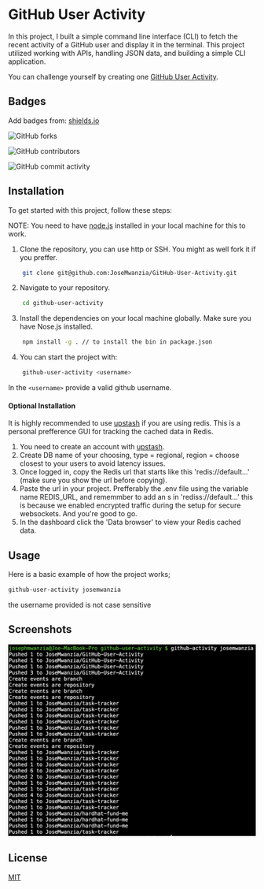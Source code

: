 
# GitHub User Activity

In this project, I built a simple command line interface (CLI) to fetch the recent activity of a GitHub user and display it in the terminal. This project utilized working with APIs, handling JSON data, and building a simple CLI application.

You can challenge yourself by creating one [GitHub User Activity](https://roadmap.sh/projects/github-user-activity).
## Badges

Add badges from: [shields.io](https://shields.io/)

![GitHub forks](https://img.shields.io/github/forks/JoseMwanzia/github-user-activity)

![GitHub contributors](https://img.shields.io/github/contributors/JoseMwanzia/github-user-activity)

![GitHub commit activity](https://img.shields.io/github/commit-activity/m/JoseMwanzia/github-user-activity)

## Installation

To get started with this project, follow these steps:

NOTE: You need to have [node.js](https://nodejs.org/en/learn/getting-started/how-to-install-nodejs) installed in your local machine for this to work.

1. Clone the repository, you can use http or SSH. You might as well fork it if you preffer. 
```bash
    git clone git@github.com:JoseMwanzia/GitHub-User-Activity.git
```

2. Navigate to your repository.
```bash
    cd github-user-activity
```

3. Install the dependencies on your local machine globally. Make sure you have Nose.js installed.
```bash
    npm install -g . // to install the bin in package.json
```

4. You can start the project with:
```bash
    github-user-activity <username>
```
In the ``<username>`` provide a valid github username.

#### Optional Installation
It is highly recommended to use [upstash](https://console.upstash.com/redis) if you are using redis. This is a personal prefference GUI for tracking the cached data in Redis.

1. You need to create an account with [upstash](console.upstash.com/login).
2. Create DB name of your choosing, type = regional, region = choose closest to your users to avoid latency issues.
3. Once logged in, copy the Redis url that starts like this 'redis://default...' (make sure you show the url before copying).
4. Paste the url in your project. Prefferably the .env  file using the variable name REDIS_URL, and rememmber to add an s in 'rediss://default...' this is because we enabled encrypted traffic during the setup for secure websockets.
And you're good to go. 
5. In the dashboard click the 'Data browser' to view your Redis cached data.

## Usage

Here is a basic example of how the project works;
```bash
github-user-activity josemwanzia
```

the username provided is not case sensitive


## Screenshots

![github-user-activity-screenshot](screenshot.png)
## License

[MIT](https://choosealicense.com/licenses/mit/)

